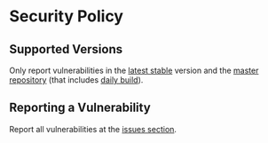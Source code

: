 # Security Policy

## Supported Versions

Only report vulnerabilities in the [latest stable](https://github.com/webcamoid/webcamoid/releases) version and the [master repository](https://github.com/webcamoid/webcamoid) (that includes [daily build](https://bintray.com/webcamoid/webcamoid/webcamoid/daily/link)).

## Reporting a Vulnerability

Report all vulnerabilities at the [issues section](https://github.com/webcamoid/webcamoid/issues).

